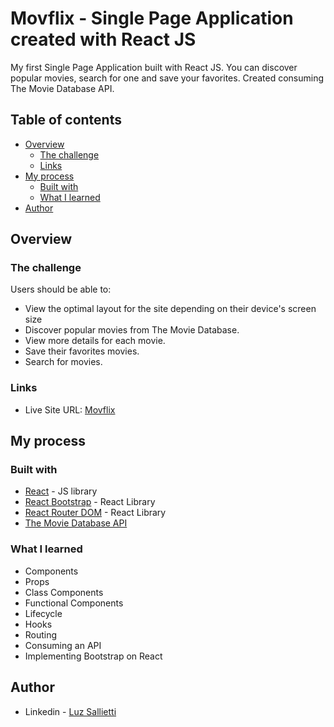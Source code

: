 # Movflix - Single Page Application created with React JS

My first Single Page Application built with React JS. You can discover popular movies, search for one and save your favorites. Created consuming The Movie Database API. 

## Table of contents

- [Overview](#overview)
  - [The challenge](#the-challenge)
  - [Links](#links)
- [My process](#my-process)
  - [Built with](#built-with)
  - [What I learned](#what-i-learned)
- [Author](#author)

## Overview

### The challenge

Users should be able to:

- View the optimal layout for the site depending on their device's screen size
- Discover popular movies from The Movie Database.
- View more details for each movie.
- Save their favorites movies.
- Search for movies.

### Links

- Live Site URL: [Movflix](https://react-movflix-luzsallietti.vercel.app/)

## My process

### Built with

- [React](https://reactjs.org/) - JS library
- [React Bootstrap](https://react-bootstrap.github.io/) - React Library
- [React Router DOM](https://reactrouter.com/) - React Library
- [The Movie Database API](https://www.themoviedb.org/)

### What I learned

- Components
- Props
- Class Components
- Functional Components
- Lifecycle
- Hooks
- Routing
- Consuming an API
- Implementing Bootstrap on React 

## Author

- Linkedin - [Luz Sallietti](https://linkedin.com/in/luzsallietti)